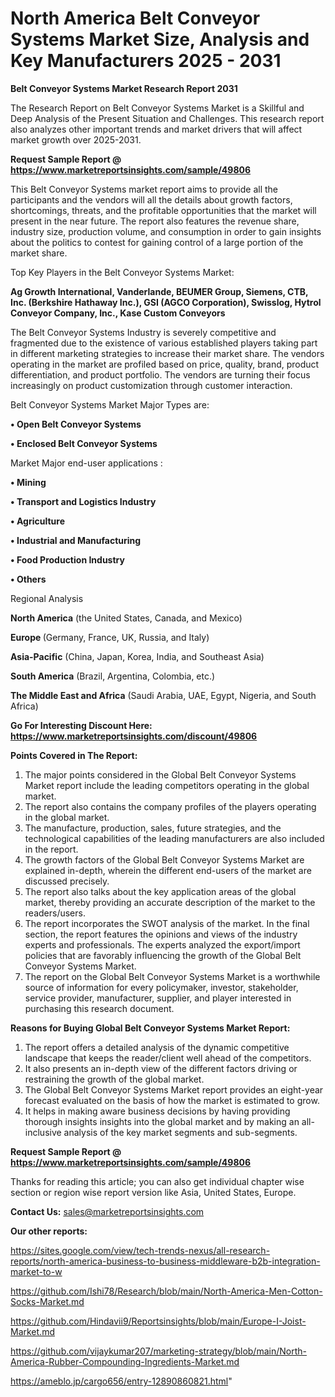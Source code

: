 # North America Belt Conveyor Systems Market Size, Analysis and Key Manufacturers 2025 - 2031

<strong>Belt Conveyor Systems Market Research Report 2031</strong>

The Research Report on Belt Conveyor Systems Market is a Skillful and Deep Analysis of the Present Situation and Challenges. This research report also analyzes other important trends and market drivers that will affect market growth over 2025-2031.

<strong>Request Sample Report @ <a href=https://www.marketreportsinsights.com/sample/49806>https://www.marketreportsinsights.com/sample/49806</a></strong>

This Belt Conveyor Systems market report aims to provide all the participants and the vendors will all the details about growth factors, shortcomings, threats, and the profitable opportunities that the market will present in the near future. The report also features the revenue share, industry size, production volume, and consumption in order to gain insights about the politics to contest for gaining control of a large portion of the market share.

Top Key Players in the Belt Conveyor Systems Market:

<strong>Ag Growth International, Vanderlande, BEUMER Group, Siemens, CTB, Inc. (Berkshire Hathaway Inc.), GSI (AGCO Corporation), Swisslog, Hytrol Conveyor Company, Inc., Kase Custom Conveyors</strong>

The Belt Conveyor Systems Industry is severely competitive and fragmented due to the existence of various established players taking part in different marketing strategies to increase their market share. The vendors operating in the market are profiled based on price, quality, brand, product differentiation, and product portfolio. The vendors are turning their focus increasingly on product customization through customer interaction.

Belt Conveyor Systems Market Major Types are:

<strong>•  Open Belt Conveyor Systems

•  Enclosed Belt Conveyor Systems</strong>

Market Major end-user applications :

<strong>•  Mining

•  Transport and Logistics Industry

•  Agriculture

•  Industrial and Manufacturing

•  Food Production Industry

•  Others</strong>

Regional Analysis

</u><strong><b>North America</b></strong> (the United States, Canada, and Mexico)

<strong><b>Europe </b></strong>(Germany, France, UK, Russia, and Italy)

<strong><b>Asia-Pacific</b></strong> (China, Japan, Korea, India, and Southeast Asia)

<strong><b>South America</b></strong> (Brazil, Argentina, Colombia, etc.)

<strong><b>The Middle East and Africa</b></strong> (Saudi Arabia, UAE, Egypt, Nigeria, and South Africa)

<strong>Go For Interesting Discount Here: <a href=https://www.marketreportsinsights.com/discount/49806>https://www.marketreportsinsights.com/discount/49806</a></strong>

<strong>Points Covered in The Report:</strong>
<ol>
  <li>The major points considered in the Global Belt Conveyor Systems Market report include the leading competitors operating in the global market.</li>
  <li>The report also contains the company profiles of the players operating in the global market.</li>
  <li>The manufacture, production, sales, future strategies, and the technological capabilities of the leading manufacturers are also included in the report.</li>
  <li>The growth factors of the Global Belt Conveyor Systems Market are explained in-depth, wherein the different end-users of the market are discussed precisely.</li>
  <li>The report also talks about the key application areas of the global market, thereby providing an accurate description of the market to the readers/users.</li>
  <li>The report incorporates the SWOT analysis of the market. In the final section, the report features the opinions and views of the industry experts and professionals. The experts analyzed the export/import policies that are favorably influencing the growth of the Global Belt Conveyor Systems Market.</li>
  <li>The report on the Global Belt Conveyor Systems Market is a worthwhile source of information for every policymaker, investor, stakeholder, service provider, manufacturer, supplier, and player interested in purchasing this research document.</li>
</ol>
<strong>Reasons for Buying Global Belt Conveyor Systems Market Report:</strong>

<ol>
  <li>The report offers a detailed analysis of the dynamic competitive landscape that keeps the reader/client well ahead of the competitors.</li>
  <li>It also presents an in-depth view of the different factors driving or restraining the growth of the global market.</li>
  <li>The Global Belt Conveyor Systems Market report provides an eight-year forecast evaluated on the basis of how the market is estimated to grow.</li>
  <li>It helps in making aware business decisions by having providing thorough insights insights into the global market and by making an all-inclusive analysis of the key market segments and sub-segments.</li>
</ol>
<strong>Request Sample Report @ <a href=https://www.marketreportsinsights.com/sample/49806>https://www.marketreportsinsights.com/sample/49806</a></strong>


Thanks for reading this article; you can also get individual chapter wise section or region wise report version like Asia, United States, Europe.

<strong>Contact Us:</strong>
sales@marketreportsinsights.com

<strong>Our other reports:</strong>

<a href=https://sites.google.com/view/tech-trends-nexus/all-research-reports/north-america-business-to-business-middleware-b2b-integration-market-to-w>https://sites.google.com/view/tech-trends-nexus/all-research-reports/north-america-business-to-business-middleware-b2b-integration-market-to-w</a>

<a href=https://github.com/Ishi78/Research/blob/main/North-America-Men-Cotton-Socks-Market.md>https://github.com/Ishi78/Research/blob/main/North-America-Men-Cotton-Socks-Market.md</a>

<a href=https://github.com/Hindavii9/Reportsinsights/blob/main/Europe-I-Joist-Market.md>https://github.com/Hindavii9/Reportsinsights/blob/main/Europe-I-Joist-Market.md</a>

<a href=https://github.com/vijaykumar207/marketing-strategy/blob/main/North-America-Rubber-Compounding-Ingredients-Market.md>https://github.com/vijaykumar207/marketing-strategy/blob/main/North-America-Rubber-Compounding-Ingredients-Market.md</a>

<a href=https://ameblo.jp/cargo656/entry-12890860821.html>https://ameblo.jp/cargo656/entry-12890860821.html</a>"
